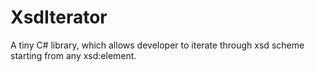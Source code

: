 # XsdIterator
A tiny C# library, which allows developer to iterate through xsd scheme starting from any xsd:element.
